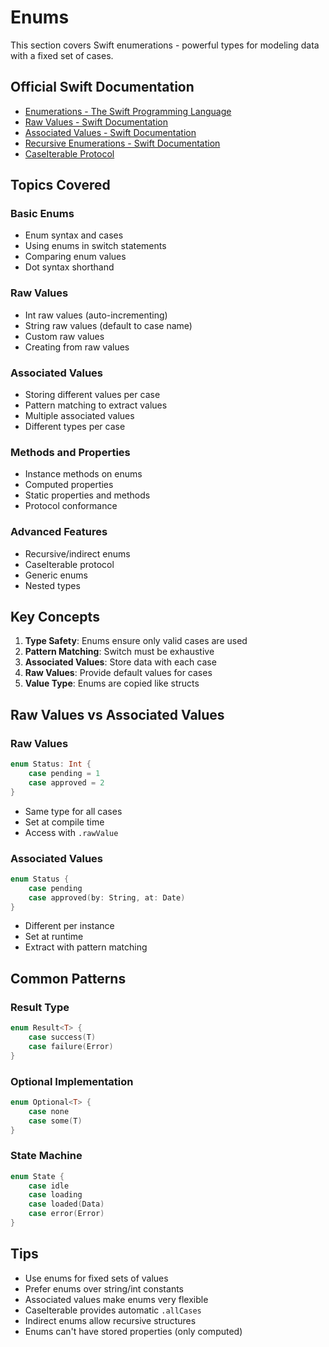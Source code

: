 # Enums

This section covers Swift enumerations - powerful types for modeling data with a fixed set of cases.

## Official Swift Documentation
- [Enumerations - The Swift Programming Language](https://docs.swift.org/swift-book/documentation/the-swift-programming-language/enumerations)
- [Raw Values - Swift Documentation](https://docs.swift.org/swift-book/documentation/the-swift-programming-language/enumerations#Raw-Values)
- [Associated Values - Swift Documentation](https://docs.swift.org/swift-book/documentation/the-swift-programming-language/enumerations#Associated-Values)
- [Recursive Enumerations - Swift Documentation](https://docs.swift.org/swift-book/documentation/the-swift-programming-language/enumerations#Recursive-Enumerations)
- [CaseIterable Protocol](https://developer.apple.com/documentation/swift/caseiterable)

## Topics Covered

### Basic Enums
- Enum syntax and cases
- Using enums in switch statements
- Comparing enum values
- Dot syntax shorthand

### Raw Values
- Int raw values (auto-incrementing)
- String raw values (default to case name)
- Custom raw values
- Creating from raw values

### Associated Values
- Storing different values per case
- Pattern matching to extract values
- Multiple associated values
- Different types per case

### Methods and Properties
- Instance methods on enums
- Computed properties
- Static properties and methods
- Protocol conformance

### Advanced Features
- Recursive/indirect enums
- CaseIterable protocol
- Generic enums
- Nested types

## Key Concepts

1. **Type Safety**: Enums ensure only valid cases are used
2. **Pattern Matching**: Switch must be exhaustive
3. **Associated Values**: Store data with each case
4. **Raw Values**: Provide default values for cases
5. **Value Type**: Enums are copied like structs

## Raw Values vs Associated Values

### Raw Values
```swift
enum Status: Int {
    case pending = 1
    case approved = 2
}
```
- Same type for all cases
- Set at compile time
- Access with `.rawValue`

### Associated Values
```swift
enum Status {
    case pending
    case approved(by: String, at: Date)
}
```
- Different per instance
- Set at runtime
- Extract with pattern matching

## Common Patterns

### Result Type
```swift
enum Result<T> {
    case success(T)
    case failure(Error)
}
```

### Optional Implementation
```swift
enum Optional<T> {
    case none
    case some(T)
}
```

### State Machine
```swift
enum State {
    case idle
    case loading
    case loaded(Data)
    case error(Error)
}
```

## Tips

- Use enums for fixed sets of values
- Prefer enums over string/int constants
- Associated values make enums very flexible
- CaseIterable provides automatic `.allCases`
- Indirect enums allow recursive structures
- Enums can't have stored properties (only computed)